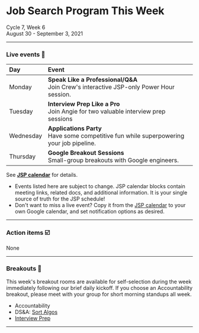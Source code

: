 # Job Search Program This Week

Cycle 7, Week 6 <br />
August 30 - September 3, 2021

---

### Live events 📆

|Day|Event|
|:--|:--|
| Monday |**Speak Like a Professional/Q&A** <br /> Join Crew's interactive JSP-only Power Hour session. |
| Tuesday | **Interview Prep Like a Pro** <br /> Join Angie for two valuable interview prep sessions |
| Wednesday | **Applications Party** <br /> Have some competitive fun while superpowering your job pipeline. |
| Thursday |**Google Breakout Sessions** <br /> Small-group breakouts with Google engineers.  |


See **[JSP calendar](http://mks.io/jspcalendar)** for details.

 * Events listed here are subject to change. JSP calendar blocks contain meeting links, related docs, and additional information. It is your single source of truth for the JSP schedule! <br />
 * Don't want to miss a live event? Copy it from the [JSP calendar](http://mks.io/jspcalendar) to your own Google calendar, and set notification options as desired.
 
---


### Action items ☑️ 

None

---


### Breakouts 🤝


This week's breakout rooms are available for self-selection during the week immediately following our brief daily kickoff. If you choose an Accountability breakout, please meet with your group for short morning standups all week.

 * Accountability
 * DS&A: [Sort Algos](https://docs.google.com/document/d/1SKBhRjv0LhjKvUg33K-3bEloPy7n-GH_ibQz5DU8TFk/edit)
 * [Interview Prep](https://drive.google.com/drive/folders/1v7DX0e8oeZh6kQEJy6TQ9tjE88OG89Hj?usp=sharing)

---
